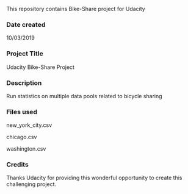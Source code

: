 This repository contains Bike-Share project for Udacity
 
### Date created
10/03/2019

### Project Title
Udacity Bike-Share Project

### Description
Run statistics on multiple data pools related to bicycle sharing

### Files used

new_york_city.csv

chicago.csv

washington.csv

### Credits
Thanks Udacity for providing this wonderful opportunity to create this challenging project.

